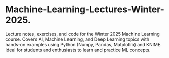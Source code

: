 # Machine-Learning-Lectures-Winter-2025.
Lecture notes, exercises, and code for the Winter 2025 Machine Learning course. Covers AI, Machine Learning, and Deep Learning topics with hands-on examples using Python (Numpy, Pandas, Matplotlib) and KNIME. Ideal for students and enthusiasts to learn and practice ML concepts.
